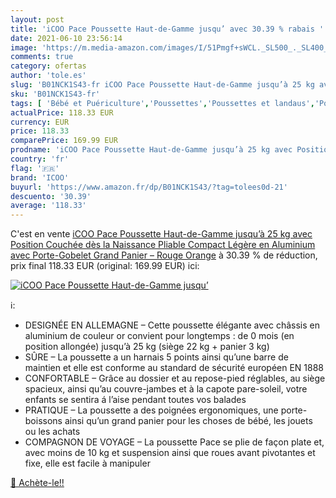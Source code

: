 ```yaml
---
layout: post
title: 'iCOO Pace Poussette Haut-de-Gamme jusqu’ avec 30.39 % rabais '
date: 2021-06-10 23:56:14
image: 'https://m.media-amazon.com/images/I/51Pmgf+sWCL._SL500_._SL400_.jpg'
comments: true
category: ofertas
author: 'tole.es'
slug: 'B01NCK1S43-fr iCOO Pace Poussette Haut-de-Gamme jusqu’à 25 kg avec...'
sku: 'B01NCK1S43-fr'
tags: [ 'Bébé et Puériculture','Poussettes','Poussettes et landaus','Poussettes, landaus et accessoires','icoo', ]
actualPrice: 118.33 EUR
currency: EUR
price: 118.33
comparePrice: 169.99 EUR
prodname: 'iCOO Pace Poussette Haut-de-Gamme jusqu’à 25 kg avec Position Couchée dès la Naissance  Pliable Compact  Légère en Aluminium  avec Porte-Gobelet  Grand Panier – Rouge Orange'
country: 'fr'
flag: '🇫🇷'
brand: 'ICOO'
buyurl: 'https://www.amazon.fr/dp/B01NCK1S43/?tag=tolees0d-21'
descuento: '30.39'
average: '118.33'
---
```


C'est en vente [iCOO Pace Poussette Haut-de-Gamme jusqu’à 25 kg avec Position Couchée dès la Naissance  Pliable Compact  Légère en Aluminium  avec Porte-Gobelet  Grand Panier – Rouge Orange](https://www.amazon.fr/dp/B01NCK1S43/?tag=tolees0d-21)  à  30.39 % de réduction, prix final  118.33 EUR (original: 169.99 EUR) ici:

[![iCOO Pace Poussette Haut-de-Gamme jusqu’](https://m.media-amazon.com/images/I/51Pmgf+sWCL._SL500_._SL400_.jpg)](https://www.amazon.fr/dp/B01NCK1S43/?tag=tolees0d-21)

ℹ️:

- DESIGNÉE EN ALLEMAGNE – Cette poussette élégante avec châssis en aluminium de couleur or convient pour longtemps : de 0 mois (en position allongée) jusqu’à 25 kg (siège 22 kg + panier 3 kg)
- SÛRE – La poussette a un harnais 5 points ainsi qu’une barre de maintien et elle est conforme au standard de sécurité européen EN 1888
- CONFORTABLE – Grâce au dossier et au repose-pied réglables, au siège spacieux, ainsi qu’au couvre-jambes et à la capote pare-soleil, votre enfants se sentira á l’aise pendant toutes vos balades
- PRATIQUE – La poussette a des poignées ergonomiques, une porte-boissons ainsi qu’un grand panier pour les choses de bébé, les jouets ou les achats
- COMPAGNON DE VOYAGE – La poussette Pace se plie de façon plate et, avec moins de 10 kg et suspension ainsi que roues avant pivotantes et fixe, elle est facile à manipuler

[🛒 Achète-le!!](https://www.amazon.fr/dp/B01NCK1S43/?tag=tolees0d-21)
